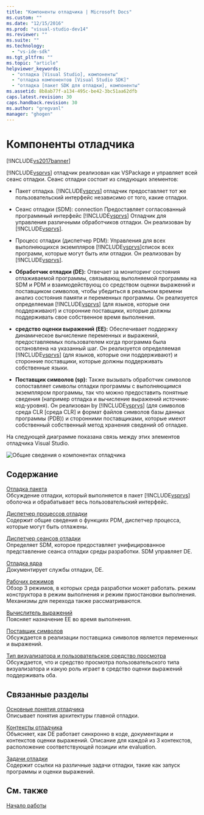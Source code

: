 ```yaml
---
title: "Компоненты отладчика | Microsoft Docs"
ms.custom: ""
ms.date: "12/15/2016"
ms.prod: "visual-studio-dev14"
ms.reviewer: ""
ms.suite: ""
ms.technology: 
  - "vs-ide-sdk"
ms.tgt_pltfrm: ""
ms.topic: "article"
helpviewer_keywords: 
  - "отладка [Visual Studio], компоненты"
  - "отладка компонентов [Visual Studio SDK]"
  - "отладка [пакет SDK для отладки], компоненты"
ms.assetid: 8b8ab77f-a134-495c-be42-3bc51aa62dfb
caps.latest.revision: 30
caps.handback.revision: 30
ms.author: "gregvanl"
manager: "ghogen"
---
```

# Компоненты отладчика
[!INCLUDE[vs2017banner](../../code-quality/includes/vs2017banner.md)]

[!INCLUDE[vsprvs](../../code-quality/includes/vsprvs_md.md)] отладчик реализован как VSPackage и управляет всей сеанс отладки.  Сеанс отладки состоит из следующих элементов:  
  
-   Пакет отладка.  [!INCLUDE[vsprvs](../../code-quality/includes/vsprvs_md.md)] отладчик предоставляет тот же пользовательский интерфейс независимо от того, какие отладки.  
  
-   Сеанс отладки \(SDM\): connection Предоставляет согласованный программный интерфейс [!INCLUDE[vsprvs](../../code-quality/includes/vsprvs_md.md)] Отладчик для управления различными обработчиков отладки.  Он реализован by [!INCLUDE[vsprvs](../../code-quality/includes/vsprvs_md.md)].  
  
-   Процесс отладки \(диспетчер PDM\): Управления для всех выполняющихся экземпляров [!INCLUDE[vsprvs](../../code-quality/includes/vsprvs_md.md)]список всех программ, которые могут быть или отладки.  Он реализован by [!INCLUDE[vsprvs](../../code-quality/includes/vsprvs_md.md)].  
  
-   **Обработчик отладки \(DE\):** Отвечает за мониторинг состояния отлаживаемой программы, связывающ выполняемой программы на SDM и PDM и взаимодействующ со средством оценки выражений и поставщиком символов, чтобы убедиться в реальном времени анализ состояния памяти и переменных программы.  Он реализуется определяемая [!INCLUDE[vsprvs](../../code-quality/includes/vsprvs_md.md)] \(для языков, которые они поддерживают\) и сторонние поставщики, которые должны поддерживать свое собственное время выполнения.  
  
-   **средство оценки выражений \(EE\):** Обеспечивает поддержку динамическое вычисление переменных и выражений, предоставляемых пользователем когда программа была остановлена на указанный шаг.  Он реализуется определяемая [!INCLUDE[vsprvs](../../code-quality/includes/vsprvs_md.md)] \(для языков, которые они поддерживают\) и сторонние поставщики, которые должны поддерживать собственные языки.  
  
-   **Поставщик символов \(sp\):** Также вызывать обработчик символов сопоставляет символы отладки программы с выполняющимся экземпляром программы, так что можно предоставить понятные сведения \(например отладка и вычисление выражений источник\-код\-уровня\).  Он реализован by [!INCLUDE[vsprvs](../../code-quality/includes/vsprvs_md.md)] \(для символов среда CLR \[среда CLR\] и формат файлов символов базы данных программы \(PDB\)\) и сторонними поставщиками, которые имеют собственный собственный метод хранения сведений об отладке.  
  
 На следующей диаграмме показана связь между этих элементов отладчика Visual Studio.  
  
 ![Общие сведения о компонентах отладчика](../../extensibility/debugger/media/dbugcompovrview.png "DBugCompOvrview")  
  
## Содержание  
 [Отладка пакета](../../extensibility/debugger/debug-package.md)  
 Обсуждение отладки, который выполняется в пакет [!INCLUDE[vsprvs](../../code-quality/includes/vsprvs_md.md)] оболочка и обрабатывает весь пользовательский интерфейс.  
  
 [Диспетчер процессов отладки](../../extensibility/debugger/process-debug-manager.md)  
 Содержит общие сведения о функциях PDM, диспетчер процесса, которые могут быть отлажены.  
  
 [Диспетчер сеансов отладки](../../extensibility/debugger/session-debug-manager.md)  
 Определяет SDM, которое предоставляет унифицированное представление сеанса отладки среды разработки.  SDM управляет DE.  
  
 [Отладка ядра](../../extensibility/debugger/debug-engine.md)  
 Документирует службы отладки, DE.  
  
 [Рабочих режимов](../../extensibility/debugger/operational-modes.md)  
 Обзор 3 режимов, в которых среда разработки может работать. режим конструктора в режим выполнения и режим приостановки выполнения.  Механизмы для перехода также рассматриваются.  
  
 [Вычислитель выражений](../../extensibility/debugger/expression-evaluator.md)  
 Поясняет назначение EE во время выполнения.  
  
 [Поставщик символов](../../extensibility/debugger/symbol-provider.md)  
 Обсуждается в реализации поставщика символов является переменных и выражений.  
  
 [Тип визуализатора и пользовательское средство просмотра](../../extensibility/debugger/type-visualizer-and-custom-viewer.md)  
 Обсуждается, что и средство просмотра пользовательского типа визуализатора и какую роль играет в средство оценки выражений поддерживать оба.  
  
## Связанные разделы  
 [Основные понятия отладчика](../../extensibility/debugger/debugger-concepts.md)  
 Описывает понятия архитектуры главной отладки.  
  
 [Контексты отладчика](../../extensibility/debugger/debugger-contexts.md)  
 Объясняет, как DE работает синхронно в коде, документации и контекстов оценки выражений.  Описание для каждой из 3 контекстов, расположение соответствующей позиции или evaluation.  
  
 [Задачи отладки](../../extensibility/debugger/debugging-tasks.md)  
 Содержит ссылки на различные задачи отладки, такие как запуск программы и оценки выражений.  
  
## См. также  
 [Начало работы](../../extensibility/debugger/getting-started-with-debugger-extensibility.md)